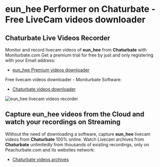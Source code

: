 # eun_hee Performer on Chaturbate - Free LiveCam videos downloader

## Chaturbate Live Videos Recorder

Monitor and record livecam videos of **eun_hee** from **Chaturbate** with Moniturbate.com
Get a premium trial for free by just and only registering with your Email address:
* [eun_hee Premium videos downloader](https://moniturbate.com/request-demo-licence-key.html)

Free livecam videos downloader - Moniturbate Software:
* [Chaturbate videos downloader](https://moniturbate.com/moniturbate-download-software.html)

![eun_hee livecam videos recorder](https://peachurnet.com/templates/moniturbate-software.png)


## Capture eun_hee videos from the Cloud and watch your recordings on Streaming

Without the need of downloading a software, capture **eun_hee** livecam videos from **Chaturbate** 100% online.
Watch Livecam archives from **Chaturbate** unlimitedly from thousands of existing recordings, only on Peachurbate.com and its websites network:
* [Chaturbate videos archives](https://peachurnet.com/)